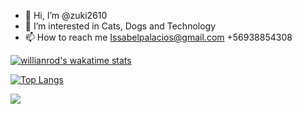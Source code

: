 - 👋 Hi, I’m @zuki2610
- 👀 I’m interested in Cats, Dogs and Technology
- 📫 How to reach me Issabelpalacios@gmail.com +56938854308



[![willianrod's wakatime stats](https://github-readme-stats.vercel.app/api/wakatime?username=zuki2610)](https://github.com/anuraghazra/github-readme-stats)



[![Top Langs](https://github-readme-stats.vercel.app/api/top-langs/?username=zuki2610)](https://github.com/anuraghazra/github-readme-stats)







<picture>
<source 
  srcset="https://github-readme-stats.vercel.app/api?username=zuki2610&show_icons=true&theme=dark"
  media="(prefers-color-scheme: dark)"
/>
<source
  srcset="https://github-readme-stats.vercel.app/api?username=zuki2610&show_icons=true"
  media="(prefers-color-scheme: light), (prefers-color-scheme: no-preference)"
/>
<img src="https://github-readme-stats.vercel.app/api?username=zuki2610&show_icons=true" />
</picture>
<!---
zuki2610/zuki2610 is a ✨ special ✨ repository because its `README.md` (this file) appears on your GitHub profile.
You can click the Preview link to take a look at your changes.
--->
